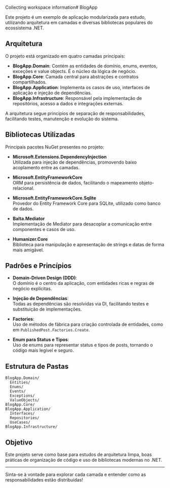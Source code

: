Collecting workspace information# BlogApp

Este projeto é um exemplo de aplicação modularizada para estudo, utilizando arquitetura em camadas e diversas bibliotecas populares do ecossistema .NET.

## Arquitetura

O projeto está organizado em quatro camadas principais:

- **BlogApp.Domain**: Contém as entidades de domínio, enums, eventos, exceções e value objects. É o núcleo da lógica de negócio.
- **BlogApp.Core**: Camada central para abstrações e contratos compartilhados.
- **BlogApp.Application**: Implementa os casos de uso, interfaces de aplicação e injeção de dependências.
- **BlogApp.Infrastructure**: Responsável pela implementação de repositórios, acesso a dados e integrações externas.

A arquitetura segue princípios de separação de responsabilidades, facilitando testes, manutenção e evolução do sistema.

## Bibliotecas Utilizadas

Principais pacotes NuGet presentes no projeto:

- **Microsoft.Extensions.DependencyInjection**  
  Utilizada para injeção de dependências, promovendo baixo acoplamento entre as camadas.

- **Microsoft.EntityFrameworkCore**  
  ORM para persistência de dados, facilitando o mapeamento objeto-relacional.

- **Microsoft.EntityFrameworkCore.Sqlite**  
  Provedor do Entity Framework Core para SQLite, utilizado como banco de dados.

- **Balta.Mediator**  
  Implementação de Mediator para desacoplar a comunicação entre componentes e casos de uso.

- **Humanizer.Core**  
  Biblioteca para manipulação e apresentação de strings e datas de forma mais amigável.

## Padrões e Princípios

- **Domain-Driven Design (DDD)**:  
  O domínio é o centro da aplicação, com entidades ricas e regras de negócio explícitas.

- **Injeção de Dependências**:  
  Todas as dependências são resolvidas via DI, facilitando testes e substituição de implementações.

- **Factories**:  
  Uso de métodos de fábrica para criação controlada de entidades, como em `PublishedPost.Factories.Create`.

- **Enum para Status e Tipos**:  
  Uso de enums para representar status e tipos de posts, tornando o código mais legível e seguro.

## Estrutura de Pastas

```
BlogApp.Domain/
  Entities/
  Enums/
  Events/
  Exceptions/
  ValueObjects/
BlogApp.Core/
BlogApp.Application/
  Interfaces/
  Repositories/
  UseCases/
BlogApp.Infrastructure/
```

## Objetivo

Este projeto serve como base para estudos de arquitetura limpa, boas práticas de organização de código e uso de bibliotecas modernas no .NET.

---

Sinta-se à vontade para explorar cada camada e entender como as responsabilidades estão distribuídas!

